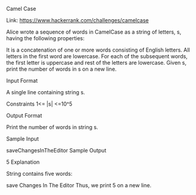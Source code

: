 Camel Case

Link: https://www.hackerrank.com/challenges/camelcase

Alice wrote a sequence of words in CamelCase as a string of letters, s, having the following properties:

It is a concatenation of one or more words consisting of English letters.
All letters in the first word are lowercase.
For each of the subsequent words, the first letter is uppercase and rest of the letters are lowercase.
Given s, print the number of words in s on a new line.

Input Format

A single line containing string s.

Constraints
1<= |s| <=10^5

Output Format

Print the number of words in string s.

Sample Input

saveChangesInTheEditor
Sample Output

5
Explanation

String  contains five words:

save
Changes
In
The
Editor
Thus, we print 5 on a new line.
